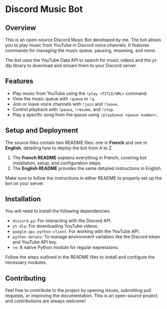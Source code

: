 # Discord Music Bot

## Overview
This is an open-source Discord Music Bot developed by me. The bot allows you to play music from YouTube in Discord voice channels. It features commands for managing the music queue, pausing, resuming, and more.

The bot uses the YouTube Data API to search for music videos and the yt-dlp library to download and stream them to your Discord server.

## Features
- Play music from YouTube using the `!play <TITLE/URL>` command.
- View the music queue with `!queue` or `!q`.
- Join or leave voice channels with `!join` and `!leave`.
- Control playback with `!pause`, `!resume`, and `!stop`.
- Play a specific song from the queue using `!playQueue <queue number>`.

## Setup and Deployment

The source files contain two README files: one in **French** and one in **English**, detailing how to deploy the bot from A to Z.

1. The **French README** explains everything in French, covering bot installation, setup, and configuration steps.
2. The **English README** provides the same detailed instructions in English.

Make sure to follow the instructions in either README to properly set up the bot on your server.

## Installation
You will need to install the following dependencies:

- `discord.py`: For interacting with the Discord API.
- `yt-dlp`: For downloading YouTube videos.
- `google-api-python-client`: For working with the YouTube API.
- `python-dotenv`: To manage environment variables like the Discord token and YouTube API key.
- `re`: A native Python module for regular expressions.

Follow the steps outlined in the README files to install and configure the necessary modules.

## Contributing
Feel free to contribute to the project by opening issues, submitting pull requests, or improving the documentation. This is an open-source project, and contributions are always welcome!
